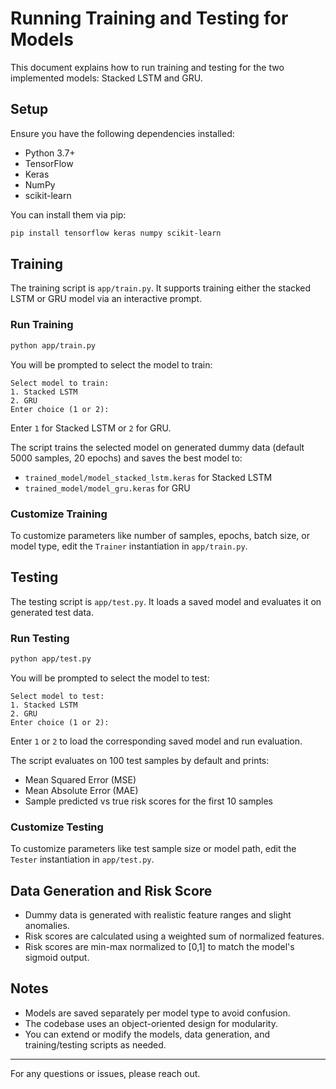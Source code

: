# Running Training and Testing for Models

This document explains how to run training and testing for the two implemented models: Stacked LSTM and GRU.

## Setup

Ensure you have the following dependencies installed:

- Python 3.7+
- TensorFlow
- Keras
- NumPy
- scikit-learn

You can install them via pip:

```bash
pip install tensorflow keras numpy scikit-learn
```

## Training

The training script is `app/train.py`. It supports training either the stacked LSTM or GRU model via an interactive prompt.

### Run Training

```bash
python app/train.py
```

You will be prompted to select the model to train:

```
Select model to train:
1. Stacked LSTM
2. GRU
Enter choice (1 or 2):
```

Enter `1` for Stacked LSTM or `2` for GRU.

The script trains the selected model on generated dummy data (default 5000 samples, 20 epochs) and saves the best model to:

- `trained_model/model_stacked_lstm.keras` for Stacked LSTM
- `trained_model/model_gru.keras` for GRU

### Customize Training

To customize parameters like number of samples, epochs, batch size, or model type, edit the `Trainer` instantiation in `app/train.py`.

## Testing

The testing script is `app/test.py`. It loads a saved model and evaluates it on generated test data.

### Run Testing

```bash
python app/test.py
```

You will be prompted to select the model to test:

```
Select model to test:
1. Stacked LSTM
2. GRU
Enter choice (1 or 2):
```

Enter `1` or `2` to load the corresponding saved model and run evaluation.

The script evaluates on 100 test samples by default and prints:

- Mean Squared Error (MSE)
- Mean Absolute Error (MAE)
- Sample predicted vs true risk scores for the first 10 samples

### Customize Testing

To customize parameters like test sample size or model path, edit the `Tester` instantiation in `app/test.py`.

## Data Generation and Risk Score

- Dummy data is generated with realistic feature ranges and slight anomalies.
- Risk scores are calculated using a weighted sum of normalized features.
- Risk scores are min-max normalized to [0,1] to match the model's sigmoid output.

## Notes

- Models are saved separately per model type to avoid confusion.
- The codebase uses an object-oriented design for modularity.
- You can extend or modify the models, data generation, and training/testing scripts as needed.

---

For any questions or issues, please reach out.
